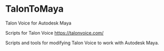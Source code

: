 # TalonToMaya
Talon Voice for Autodesk Maya

Scripts for Talon Voice https://talonvoice.com/

Scripts and tools for modifying Talon Voice to work with Autodesk Maya.
